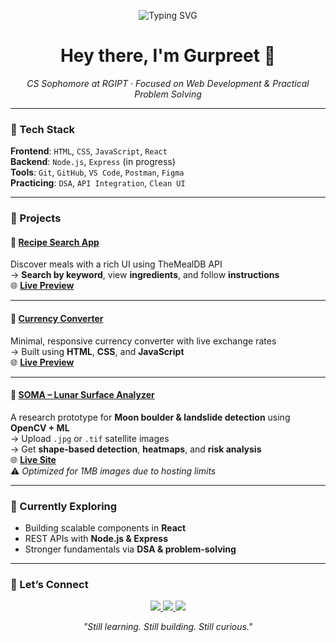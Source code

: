 <p align="center">
  <img src="https://readme-typing-svg.demolab.com?font=Fira+Code&duration=3000&pause=1000&center=true&vCenter=true&width=500&lines=Full-Stack+Dev+in+Progress;Building+Clean+%26+Practical+Apps;Learning+by+Doing;Exploring+React%2C+Node+%26+Beyond" alt="Typing SVG" />
</p>

<h1 align="center">Hey there, I'm Gurpreet 👋</h1>

<p align="center"><i>CS Sophomore at RGIPT · Focused on Web Development & Practical Problem Solving</i></p>

---

### 🧰 Tech Stack

**Frontend**: `HTML`, `CSS`, `JavaScript`, `React`  
**Backend**: `Node.js`, `Express` (in progress)  
**Tools**: `Git`, `GitHub`, `VS Code`, `Postman`, `Figma`  
**Practicing**: `DSA`, `API Integration`, `Clean UI`

---

### 🚀 Projects

#### 🔹 [Recipe Search App](https://grt-404.github.io/Recipe-Search-App/)
Discover meals with a rich UI using TheMealDB API  
→ **Search by keyword**, view **ingredients**, and follow **instructions**  
🌐 **[Live Preview](https://grt-404.github.io/Recipe-Search-App/)**

---

#### 🔹 [Currency Converter](https://grt-404.github.io/Currency-converter/)
Minimal, responsive currency converter with live exchange rates  
→ Built using **HTML**, **CSS**, and **JavaScript**  
🌐 **[Live Preview](https://grt-404.github.io/Currency-converter/)**

---

#### 🔹 [SOMA – Lunar Surface Analyzer](https://soma-zspu.onrender.com/)
A research prototype for **Moon boulder & landslide detection** using **OpenCV + ML**  
→ Upload `.jpg` or `.tif` satellite images  
→ Get **shape-based detection**, **heatmaps**, and **risk analysis**  
🌐 **[Live Site](https://soma-zspu.onrender.com/)**  
⚠️ *Optimized for 1MB images due to hosting limits*

---

### 📌 Currently Exploring

- Building scalable components in **React**  
- REST APIs with **Node.js & Express**  
- Stronger fundamentals via **DSA & problem-solving**

---

### 🤝 Let’s Connect

<p align="center">
  <a href="https://linkedin.com/in/gurpreet-arora-938328343" target="_blank">
    <img src="https://img.shields.io/badge/LINKEDIN-0A66C2?style=for-the-badge&logo=linkedin&logoColor=white"/>
  </a>
  <a href="https://github.com/Grt-404" target="_blank">
    <img src="https://img.shields.io/badge/GITHUB-181717?style=for-the-badge&logo=github&logoColor=white"/>
  </a>
  <a href="mailto:your.email@example.com" target="_blank">
    <img src="https://img.shields.io/badge/GMAIL-D14836?style=for-the-badge&logo=gmail&logoColor=white"/>
  </a>
</p>

<p align="center"><i>"Still learning. Still building. Still curious."</i></p>
